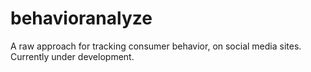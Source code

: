 # behavioranalyze
A raw approach for tracking consumer behavior, on social media sites. Currently under development.
